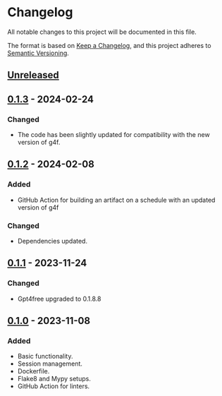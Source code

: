 # Changelog

All notable changes to this project will be documented in this file.

The format is based on [Keep a Changelog](https://keepachangelog.com/en/1.0.0/),
and this project adheres to [Semantic Versioning](https://semver.org/spec/v2.0.0.html).

## [Unreleased]

## [0.1.3] - 2024-02-24

### Changed

- The code has been slightly updated for compatibility with the new version of g4f.


## [0.1.2] - 2024-02-08

### Added 

- GitHub Action for building an artifact on a schedule with an updated version of g4f

### Changed

- Dependencies updated.


## [0.1.1] - 2023-11-24

### Changed

- Gpt4free upgraded to 0.1.8.8

## [0.1.0] - 2023-11-08

### Added

- Basic functionality.
- Session management.
- Dockerfile.
- Flake8 and Mypy setups.
- GitHub Action for linters.

[Unreleased]: https://github.com/s-nagaev/hiroshi/compare/v0.1.3...HEAD
[0.1.3]: https://github.com/s-nagaev/hiroshi/tree/v0.1.3
[0.1.2]: https://github.com/s-nagaev/hiroshi/tree/v0.1.2
[0.1.1]: https://github.com/s-nagaev/hiroshi/tree/v0.1.1
[0.1.0]: https://github.com/s-nagaev/hiroshi/tree/v0.1.0